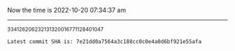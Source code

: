 Now the time is 2022-10-20 07:34:37 am

---

<small>334126206232131320016771128401047</small>

```txt
Latest commit SHA is: 7e21dd0a7564a3c188cc0c0e4a0d6bf921e55afa
```
